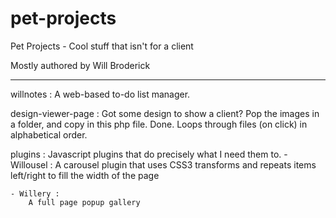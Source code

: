 pet-projects
============

Pet Projects - Cool stuff that isn't for a client

Mostly authored by Will Broderick

--------------------------------------------------

willnotes :
	A web-based to-do list manager.

design-viewer-page :
	Got some design to show a client? Pop the images in a folder, and copy in this php file. Done.
	Loops through files (on click) in alphabetical order.
	
plugins :
	Javascript plugins that do precisely what I need them to.
	- Willousel :
		A carousel plugin that uses CSS3 transforms and repeats items left/right to fill the width of the page
	
	- Willery :
		A full page popup gallery
